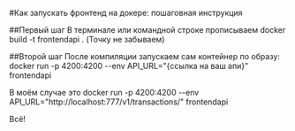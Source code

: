 #Как запускать фронтенд на докере: пошаговная инструкция

##Первый шаг
В терминале или командной строке прописываем
docker build -t frontendapi .
(Точку не забываем)

##Второй шаг
После компиляции запускаем сам контейнер по образу:
docker run -p 4200:4200 --env API_URL="{ссылка на ваш апи}" frontendapi

В моём случае это
docker run -p 4200:4200 --env API_URL="http://localhost:777/v1/transactions/" frontendapi

Всё!
